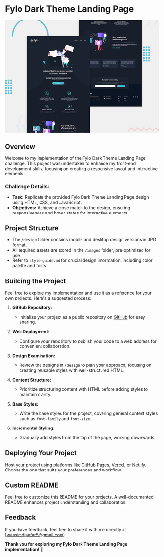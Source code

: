 # Fylo Dark Theme Landing Page

![Design preview for the Fylo dark theme landing page challenge](./design/desktop-preview.jpg)

## Overview

Welcome to my implementation of the Fylo Dark Theme Landing Page challenge. This project was undertaken to enhance my front-end development skills, focusing on creating a responsive layout and interactive elements.

### Challenge Details:

- **Task:** Replicate the provided Fylo Dark Theme Landing Page design using HTML, CSS, and JavaScript.
- **Objectives:** Achieve a close match to the design, ensuring responsiveness and hover states for interactive elements.

## Project Structure

- The `/design` folder contains mobile and desktop design versions in JPG format.
- All required assets are stored in the `/images` folder, pre-optimized for use.
- Refer to `style-guide.md` for crucial design information, including color palette and fonts.

## Building the Project

Feel free to explore my implementation and use it as a reference for your own projects. Here's a suggested process:

1. **GitHub Repository:**

   - Initialize your project as a public repository on [GitHub](https://github.com/) for easy sharing.

2. **Web Deployment:**

   - Configure your repository to publish your code to a web address for convenient collaboration.

3. **Design Examination:**

   - Review the designs in `/design` to plan your approach, focusing on creating reusable styles with well-structured HTML.

4. **Content Structure:**

   - Prioritize structuring content with HTML before adding styles to maintain clarity.

5. **Base Styles:**

   - Write the base styles for the project, covering general content styles such as `font-family` and `font-size`.

6. **Incremental Styling:**
   - Gradually add styles from the top of the page, working downwards.

## Deploying Your Project

Host your project using platforms like [GitHub Pages](https://pages.github.com/), [Vercel](https://vercel.com/), or [Netlify](https://www.netlify.com/). Choose the one that suits your preferences and workflow.

## Custom README

Feel free to customize this README for your projects. A well-documented README enhances project understanding and collaboration.

## Feedback

If you have feedback, feel free to share it with me directly at [wassimdjaafar5@gmail.com].

**Thank you for exploring my Fylo Dark Theme Landing Page implementation!** 🌟
